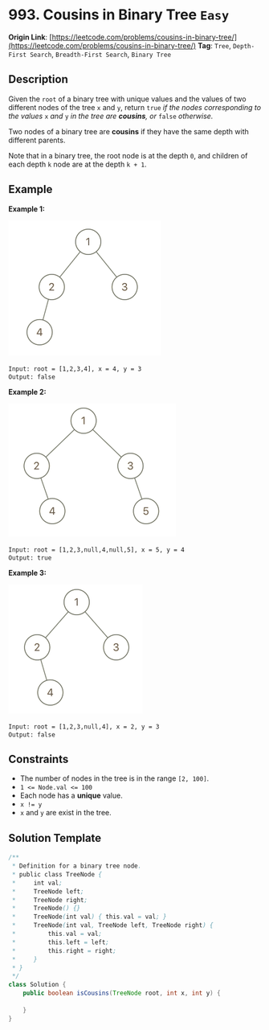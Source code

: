 # 993. Cousins in Binary Tree `Easy`

**Origin Link**: [https://leetcode.com/problems/cousins-in-binary-tree/](https://leetcode.com/problems/cousins-in-binary-tree/)
**Tag**: `Tree`, `Depth-First Search`, `Breadth-First Search`, `Binary Tree`


## Description

Given the `root` of a binary tree with unique values and the values of two different nodes of the tree `x` and `y`, return `true` *if the nodes corresponding to the values* `x` *and* `y` *in the tree are **cousins**, or* `false` *otherwise.*

Two nodes of a binary tree are **cousins** if they have the same depth with different parents.

Note that in a binary tree, the root node is at the depth `0`, and children of each depth `k` node are at the depth `k + 1`.


## Example

**Example 1:**

![](./q1248-01.png)

```
Input: root = [1,2,3,4], x = 4, y = 3
Output: false
```

**Example 2:**

![](./q1248-02.png)

```
Input: root = [1,2,3,null,4,null,5], x = 5, y = 4
Output: true
```

**Example 3:**

![](./q1248-03.png)

```
Input: root = [1,2,3,null,4], x = 2, y = 3
Output: false
```


## Constraints

- The number of nodes in the tree is in the range `[2, 100]`.
- `1 <= Node.val <= 100`
- Each node has a **unique** value.
- `x != y`
- `x` and `y` are exist in the tree.


## Solution Template

```java
/**
 * Definition for a binary tree node.
 * public class TreeNode {
 *     int val;
 *     TreeNode left;
 *     TreeNode right;
 *     TreeNode() {}
 *     TreeNode(int val) { this.val = val; }
 *     TreeNode(int val, TreeNode left, TreeNode right) {
 *         this.val = val;
 *         this.left = left;
 *         this.right = right;
 *     }
 * }
 */
class Solution {
    public boolean isCousins(TreeNode root, int x, int y) {

    }
}
```
